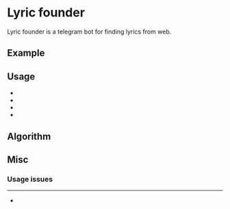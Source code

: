 # Lyric founder

Lyric founder is a telegram bot for finding lyrics from web.



## Example



## Usage

* 
*
* 
* 

## Algorithm



## Misc

### Usage issues

* **
* 

